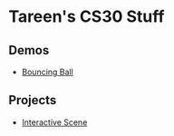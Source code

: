 # Tareen's CS30 Stuff

## Demos 
- [Bouncing Ball](01-ball)

## Projects
- [Interactive Scene](02-Scene)